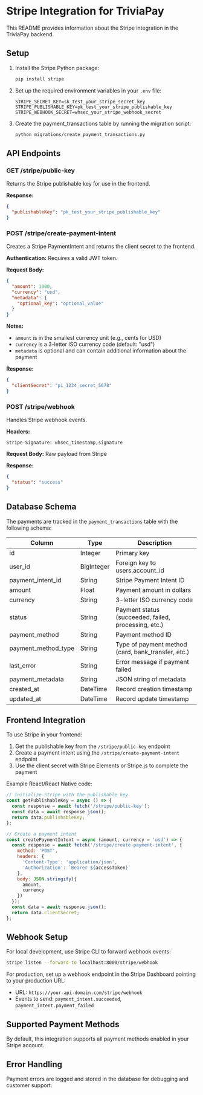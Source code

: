 # Stripe Integration for TriviaPay

This README provides information about the Stripe integration in the TriviaPay backend.

## Setup

1. Install the Stripe Python package:
   ```bash
   pip install stripe
   ```

2. Set up the required environment variables in your `.env` file:
   ```
   STRIPE_SECRET_KEY=sk_test_your_stripe_secret_key
   STRIPE_PUBLISHABLE_KEY=pk_test_your_stripe_publishable_key
   STRIPE_WEBHOOK_SECRET=whsec_your_stripe_webhook_secret
   ```

3. Create the payment_transactions table by running the migration script:
   ```bash
   python migrations/create_payment_transactions.py
   ```

## API Endpoints

### GET /stripe/public-key

Returns the Stripe publishable key for use in the frontend.

**Response:**
```json
{
  "publishableKey": "pk_test_your_stripe_publishable_key"
}
```

### POST /stripe/create-payment-intent

Creates a Stripe PaymentIntent and returns the client secret to the frontend.

**Authentication:** Requires a valid JWT token.

**Request Body:**
```json
{
  "amount": 1000,
  "currency": "usd",
  "metadata": {
    "optional_key": "optional_value"
  }
}
```

**Notes:**
- `amount` is in the smallest currency unit (e.g., cents for USD)
- `currency` is a 3-letter ISO currency code (default: "usd")
- `metadata` is optional and can contain additional information about the payment

**Response:**
```json
{
  "clientSecret": "pi_1234_secret_5678"
}
```

### POST /stripe/webhook

Handles Stripe webhook events.

**Headers:**
```
Stripe-Signature: whsec_timestamp,signature
```

**Request Body:** Raw payload from Stripe

**Response:**
```json
{
  "status": "success"
}
```

## Database Schema

The payments are tracked in the `payment_transactions` table with the following schema:

| Column | Type | Description |
|--------|------|-------------|
| id | Integer | Primary key |
| user_id | BigInteger | Foreign key to users.account_id |
| payment_intent_id | String | Stripe Payment Intent ID |
| amount | Float | Payment amount in dollars |
| currency | String | 3-letter ISO currency code |
| status | String | Payment status (succeeded, failed, processing, etc.) |
| payment_method | String | Payment method ID |
| payment_method_type | String | Type of payment method (card, bank_transfer, etc.) |
| last_error | String | Error message if payment failed |
| payment_metadata | String | JSON string of metadata |
| created_at | DateTime | Record creation timestamp |
| updated_at | DateTime | Record update timestamp |

## Frontend Integration

To use Stripe in your frontend:

1. Get the publishable key from the `/stripe/public-key` endpoint
2. Create a payment intent using the `/stripe/create-payment-intent` endpoint
3. Use the client secret with Stripe Elements or Stripe.js to complete the payment

Example React/React Native code:
```javascript
// Initialize Stripe with the publishable key
const getPublishableKey = async () => {
  const response = await fetch('/stripe/public-key');
  const data = await response.json();
  return data.publishableKey;
};

// Create a payment intent
const createPaymentIntent = async (amount, currency = 'usd') => {
  const response = await fetch('/stripe/create-payment-intent', {
    method: 'POST',
    headers: {
      'Content-Type': 'application/json',
      'Authorization': `Bearer ${accessToken}`
    },
    body: JSON.stringify({
      amount,
      currency
    })
  });
  const data = await response.json();
  return data.clientSecret;
};
```

## Webhook Setup

For local development, use Stripe CLI to forward webhook events:

```bash
stripe listen --forward-to localhost:8000/stripe/webhook
```

For production, set up a webhook endpoint in the Stripe Dashboard pointing to your production URL:
- URL: `https://your-api-domain.com/stripe/webhook`
- Events to send: `payment_intent.succeeded`, `payment_intent.payment_failed`

## Supported Payment Methods

By default, this integration supports all payment methods enabled in your Stripe account.

## Error Handling

Payment errors are logged and stored in the database for debugging and customer support. 